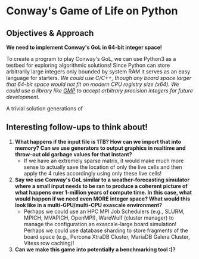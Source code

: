 # Conway's Game of Life on Python
## Objectives & Approach

**We need to implement Conway's GoL in 64-bit integer space!**

To create a program to play Conway's GoL, we can use Python3 as a testbed for exploring algorithmic solutions! Since Python can store arbitrarily large integers only bounded by system RAM it serves as an easy language for starters.
     *We could use C/C++, though any board space larger that 64-bit space would not fit on modern CPU registry size (x64). We could use a library like [GMP](https://gmplib.org/) to accept arbitrary precision integers for future development.*

A trivial solution  generations of 

## Interesting follow-ups to think about!

1. **What happens if the input file is 1TB? How can we import that into memory? Can we use generators to output graphics in realtime and throw-out old garbage values for that instant?** 
    * If we have an extremely sparse matrix, it would make much more sense to actually save the location of only the live cells and then apply the 4 rules accordingly using only these live cells! 
2. **Say we use Conway's GoL similar to a weather-forecasting simulator where a small input needs to be ran to produce a coherent picture of what happens over 1-million years of compute time. In this case, what would happen if we need even MORE integer space? What would this look like in a multi-GPU/multi-CPU exascale environment?**
    * Perhaps we could use an HPC MPI Job Schedulers (e.g., SLURM, MPICH, MVAPICH, OpenMPI), WareWulf (cluster manager) to manage the configuration an exascale-large board simulation! Perhaps we could use database sharding to store fragments of the board space (e.g., Percona XtraDB Cluster, MariaDB Galera Cluster, Vitess row caching)!
3. **Can we make this game into potentially a benchmarking tool :)?**

